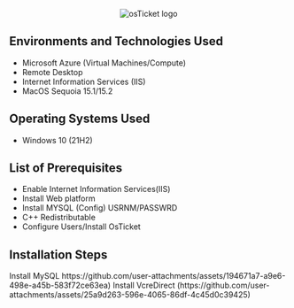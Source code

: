 <p align="center">
<img src="https://i.imgur.com/Clzj7Xs.png" alt="osTicket logo"/>
</p>

<h2>Environments and Technologies Used</h2>

- Microsoft Azure (Virtual Machines/Compute)
- Remote Desktop
- Internet Information Services (IIS)
- MacOS Sequoia 15.1/15.2

<h2>Operating Systems Used </h2>

- Windows 10</b> (21H2)

<h2>List of Prerequisites</h2>

- Enable Internet Information Services(IIS)
- Install Web platform 
- Install MYSQL (Config) USRNM/PASSWRD
- C++ Redistributable 
- Configure Users/Install OsTicket

<h2>Installation Steps</h2>
Install MySQL https://github.com/user-attachments/assets/194671a7-a9e6-498e-a45b-583f72ce63ea)
Install VcreDirect (https://github.com/user-attachments/assets/25a9d263-596e-4065-86df-4c45d0c39425)



